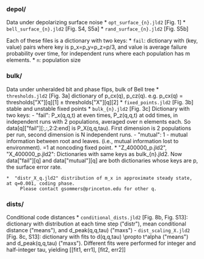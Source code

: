 
### depol/

Data under depolarizing surface noise
    * `opt_surface_{n}.jld2` [Fig. 1]
    * `bell_surface_{n}.jld2` [Fig. S4, S5a]
    * `rand_surface_{n}.jld2` [Fig. S5b]

Each of these files is a dictionary with two keys:
    * `fail`: dictionary with (key, value) pairs where key is p_x=p_y=p_z=p/3, and value is average failure probability over time, for independent runs where each population has m elements.
    * `n`: population size

### bulk/

Data under unheralded bit and phase flips, bulk of Bell tree
    * `thresholds.jld2` [Fig. 3a] dictionary of p_cx(q), p_cz(q).
         e.g. p_cx(q) = thresholds["X"][q][1] $\pm$ thresholds["X"][q][2]
    * `fixed_points.jld2` [Fig. 3b] stable and unstable fixed points
    * `bulk_{n}.jld2` [Fig. 3c] Dictionary with two keys:
         - "fail": P_x(q,q,t) at even times, P_z(q,q,t) at odd times, in independent runs with 2 populations, averaged over n elements each. So data[q]["fail"][:,:,2:2:end] is P_X(q,q,tau). First dimension is 2 populations per run, second dimension is N independent runs.
	 - "mutual": 1 - mutual information between root and leaves. (i.e., mutual information lost to environment). =1 at noncoding fixed point.
    * "Z_400000_p.jld2", "X_400000_p.jld2": Dictionaries with same keys as bulk_{n}.jld2. Now data["fail"][q] and data["mutual"][q] are both dictionaries whose keys are p, the surface error rate.
    
    *  "distr_X_q.jld2" distribution of m_x in approximate steady state, at q=0.001, coding phase.
         Please contact gsommers@princeton.edu for other q.

### dists/
Conditional code distances
    * `conditional_dists.jld2` [Fig. 8b, Fig. S13]: dictionary with distribution at each time step ("distr"), mean conditional distance ("means"), and d_peak(q,q,tau) ("maxs")
    - `dist_scaling_X.jld2` [Fig. 8c, S13]: dictionary with fits to d(q,q,tau) \propto t^alpha ("means") and d_peak(q,q,tau) ("maxs"). Different fits were performed for integer and half-integer tau, yielding [[fit1, err1], [fit2, err2]]
